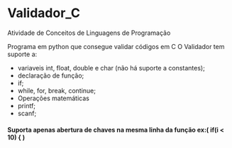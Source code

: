 # Validador_C
Atividade de Conceitos de Linguagens de Programação

Programa em python que consegue validar códigos em C
O Validador tem suporte a:
- variaveis int, float, double e char (não há suporte a constantes);
- declaração de função;
- if;
- while, for, break, continue;
- Operações matemáticas
- printf;
- scanf;

<h4>Suporta apenas abertura de chaves na mesma linha da função ex:(  if(i < 10) {  )</h4>
